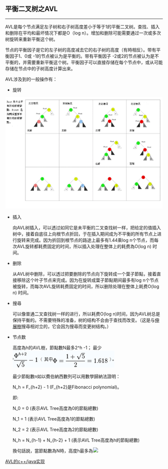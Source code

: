 ## 平衡二叉树之AVL
---
AVL是每个节点满足左子树和右子树高度差小于等于1的平衡二叉树。查找、插入和删除在平均和最坏情况下都是O（log n）。增加和删除可能需要通过一次或多次树旋转来重新平衡这个树。

节点的平衡因子是它的左子树的高度减去它的右子树的高度（有時相反）。带有平衡因子1、0或 -1的节点被认为是平衡的。带有平衡因子 -2或2的节点被认为是不平衡的，并需要重新平衡这个树。平衡因子可以直接存储在每个节点中，或从可能存储在节点中的子树高度计算出来。

AVL涉及到的一般操作有：
* 旋转

![](./Tree_Rebalancing.png)

*  插入

    向AVL树插入，可以透过如同它是未平衡的二叉查找树一样，把给定的值插入树中，接着自底往上向根节点折回，于在插入期间成为不平衡的所有节点上进行旋转来完成。因为折回到根节点的路途上最多有1.44乘log n个节点，而每次AVL旋转都耗费固定的时间，所以插入处理在整体上的耗费為O(log n) 时间。
* 删除

    从AVL树中删除，可以透过把要删除的节点向下旋转成一个葉子節點，接着直接移除这个叶子节点来完成。因为在旋转成葉子節點期间最多有log n个节点被旋转，而每次AVL旋转耗费固定的时间，所以删除处理在整体上耗费O(log n) 时间。
* 搜尋

    可以像普通二叉查找树一样的进行，所以耗费O(log n)时间，因为AVL树总是保持平衡的。不需要特殊的准备，树的结构不会由于查找而改变。（这是与[伸展樹](https://github.com/bboylin/MyNoteBook/tree/master/part4/splay.md)搜尋相对立的，它会因为搜尋而变更树结构。）
* 节点数
    
    高度為h的AVL樹，節點數N最多2^h -1； 最少![](./2016-09-19_223559.png)

    最少節點數n如以費伯納西數列可以用數學歸納法證明：
    
    N_h = F_{h+2} - 1 (F_{h+2}是Fibonacci polynomial)。
    
    即:
    
    N_0 = 0 (表示AVL Tree高度為0的節點總數)
    
    N_1 = 1 (表示AVL Tree高度為1的節點總數)
    
    N_2 = 2 (表示AVL Tree高度為2的節點總數)
    
    N_h = N_{h-1} + N_{h-2} + 1 (表示AVL Tree高度為h的節點總數)
    
    換句話說，當節點數為N時，高度h最多為![](./2016-09-19_223657.png)

[AVL的c++/java实现](https://github.com/bboylin/AVL)